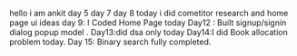 hello i am ankit 
day 5
day 7
day 8 today i did cometitor research and home page ui ideas
day 9: I Coded Home Page today
Day12 : Built signup/signin dialog popup model .
Day13:did dsa only today
Day14:I did Book allocation problem today.
Day 15: Binary search fully completed.
